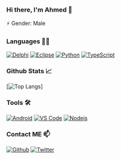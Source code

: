 ### Hi there, I'm Ahmed 👋

⚡ Gender: Male

### Languages 👨‍💻
[<img alt="Delphi" src="https://img.shields.io/badge/-Delphi%20Pascal-FF0000?logo=delphi&logoColor=white&style=for-the-badge&logoWidth=15" />](https://www.embarcadero.com/products/delphi) 
[<img alt="Eclipse" src="https://img.shields.io/badge/-JAVA%20Eclipse-663399?logo=Eclipse&logoColor=white&style=for-the-badge&logoWidth=15" />](https://www.eclipse.org/) 
[<img alt="Python" src="https://img.shields.io/badge/-Python-FFD700?logo=Python&logoColor=white&style=for-the-badge&logoWidth=15" />](https://www.python.org/) 
[<img alt="TypeScript" src="https://img.shields.io/badge/-TypeScript-4169E1?logo=TypeScript&logoColor=white&style=for-the-badge&logoWidth=15" />](https://www.python.org/) 


### Github Stats 📈
[![Top Langs](https://github-readme-stats.vercel.app/api/top-langs/?username=AhmedHumk)]

### Tools 🛠️
[<img alt="Android" src="https://img.shields.io/badge/-Android%20Studio-32CD32?logo=Android%20Studio&logoColor=white&style=for-the-badge&logoWidth=15" />](https://developer.android.com/studio) 
[<img alt="VS Code" src="https://img.shields.io/badge/-VS%20Code-007ACC?&logo=visual%20studio%20code&logoColor=white&style=for-the-badge&logoWidth=15" />](https://code.visualstudio.com/)
[<img alt="Nodejs" src="https://img.shields.io/badge/-Nodejs-43853d?logo=Node.js&logoColor=white&style=for-the-badge&logoWidth=15" />](https://nodejs.dev/)

### Contact ME 📫 
[<img alt="Github" src="https://img.shields.io/badge/GitHub-000000?&style=for-the-badge&logo=Github&logoColor=white" />](https://github.com/AhmedHumk) 
[<img alt="Twitter" src="https://img.shields.io/badge/TikTok-000000?&style=for-the-badge&logo=TikTok&logoColor=white" />](https://www.tiktok.com/@puremindforever)


<!--
**AhmedHumk/AhmedHumk** is a ✨ _special_ ✨ repository because its `README.md` (this file) appears on your GitHub profile.

Here are some ideas to get you started:

- 🔭 I’m currently working on ...
- 🌱 I’m currently learning ...
- 👯 I’m looking to collaborate on ...
- 🤔 I’m looking for help with ...
- 💬 Ask me about ...
- 📫 How to reach me: ...
- 😄 Pronouns: ...
- ⚡ Fun fact: ...
-->

